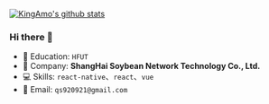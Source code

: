 
[![KingAmo's github stats](https://github-readme-stats.vercel.app/api?username=KingAmo&count_private=true&show_icons=true&theme=dark)](https://github.com/anuraghazra/github-readme-stats)

### Hi there 👋


- 🏫 Education: `HFUT`
- 🏢 Company: **ShangHai Soybean Network Technology Co., Ltd.**
- 💻 Skills: `react-native`、`react`、`vue`
- 📧 Email: `qs920921@gmail.com`

